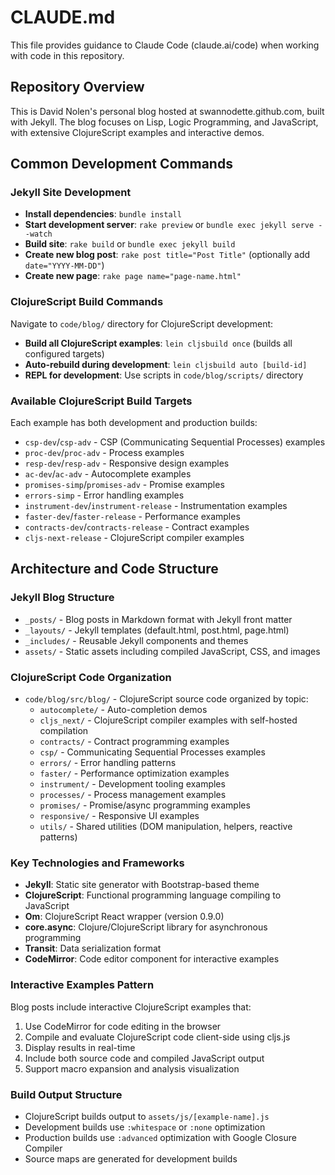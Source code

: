 # CLAUDE.md

This file provides guidance to Claude Code (claude.ai/code) when working with code in this repository.

## Repository Overview

This is David Nolen's personal blog hosted at swannodette.github.com, built with Jekyll. The blog focuses on Lisp, Logic Programming, and JavaScript, with extensive ClojureScript examples and interactive demos.

## Common Development Commands

### Jekyll Site Development
- **Install dependencies**: `bundle install`
- **Start development server**: `rake preview` or `bundle exec jekyll serve --watch`
- **Build site**: `rake build` or `bundle exec jekyll build`
- **Create new blog post**: `rake post title="Post Title"` (optionally add `date="YYYY-MM-DD"`)
- **Create new page**: `rake page name="page-name.html"`

### ClojureScript Build Commands
Navigate to `code/blog/` directory for ClojureScript development:

- **Build all ClojureScript examples**: `lein cljsbuild once` (builds all configured targets)
- **Auto-rebuild during development**: `lein cljsbuild auto [build-id]`
- **REPL for development**: Use scripts in `code/blog/scripts/` directory

### Available ClojureScript Build Targets
Each example has both development and production builds:
- `csp-dev`/`csp-adv` - CSP (Communicating Sequential Processes) examples
- `proc-dev`/`proc-adv` - Process examples
- `resp-dev`/`resp-adv` - Responsive design examples
- `ac-dev`/`ac-adv` - Autocomplete examples
- `promises-simp`/`promises-adv` - Promise examples
- `errors-simp` - Error handling examples
- `instrument-dev`/`instrument-release` - Instrumentation examples
- `faster-dev`/`faster-release` - Performance examples
- `contracts-dev`/`contracts-release` - Contract examples
- `cljs-next-release` - ClojureScript compiler examples

## Architecture and Code Structure

### Jekyll Blog Structure
- `_posts/` - Blog posts in Markdown format with Jekyll front matter
- `_layouts/` - Jekyll templates (default.html, post.html, page.html)
- `_includes/` - Reusable Jekyll components and themes
- `assets/` - Static assets including compiled JavaScript, CSS, and images

### ClojureScript Code Organization
- `code/blog/src/blog/` - ClojureScript source code organized by topic:
  - `autocomplete/` - Auto-completion demos
  - `cljs_next/` - ClojureScript compiler examples with self-hosted compilation
  - `contracts/` - Contract programming examples
  - `csp/` - Communicating Sequential Processes examples
  - `errors/` - Error handling patterns
  - `faster/` - Performance optimization examples
  - `instrument/` - Development tooling examples
  - `processes/` - Process management examples
  - `promises/` - Promise/async programming examples
  - `responsive/` - Responsive UI examples
  - `utils/` - Shared utilities (DOM manipulation, helpers, reactive patterns)

### Key Technologies and Frameworks
- **Jekyll**: Static site generator with Bootstrap-based theme
- **ClojureScript**: Functional programming language compiling to JavaScript
- **Om**: ClojureScript React wrapper (version 0.9.0)
- **core.async**: Clojure/ClojureScript library for asynchronous programming
- **Transit**: Data serialization format
- **CodeMirror**: Code editor component for interactive examples

### Interactive Examples Pattern
Blog posts include interactive ClojureScript examples that:
1. Use CodeMirror for code editing in the browser
2. Compile and evaluate ClojureScript code client-side using cljs.js
3. Display results in real-time
4. Include both source code and compiled JavaScript output
5. Support macro expansion and analysis visualization

### Build Output Structure
- ClojureScript builds output to `assets/js/[example-name].js`
- Development builds use `:whitespace` or `:none` optimization
- Production builds use `:advanced` optimization with Google Closure Compiler
- Source maps are generated for development builds